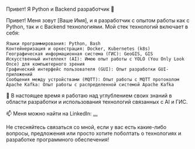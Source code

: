 Привет! Я Python и Backend разработчик 👋

Привет! Меня зовут [Ваше Имя], и я разработчик с опытом работы как с Python, так и с Backend технологиями. Мой стек технологий включает в себя:

    Языки программирования: Python, Bash
    Контейнеризация и оркестрация: Docker, Kubernetes (k8s)
    Географическая информационная система (ГИС): GeoGIS, GIS
    Искусственный интеллект (AI): Имею опыт работы с YOLO (You Only Look Once) для компьютерного зрения
    Графический интерфейс пользователя (GUI): Опыт разработки GUI-приложений
    Сообщения между устройствами (MQTT): Опыт работы с MQTT протоколом
    Apache Kafka: Опыт работы с распределенной системой Apache Kafka

🌱 В настоящее время я работаю над углублением своих знаний в области разработки и использования технологий связанных с AI и ГИС.

📫 Меня можно найти на LinkedIn: [...](https://www.linkedin.com/in/usmanov-kanat-python-developer/)

Не стесняйтесь связаться со мной, если у вас есть какие-либо вопросы, предложения или просто хотите поболтать о технологиях и разработке программного обеспечения!
